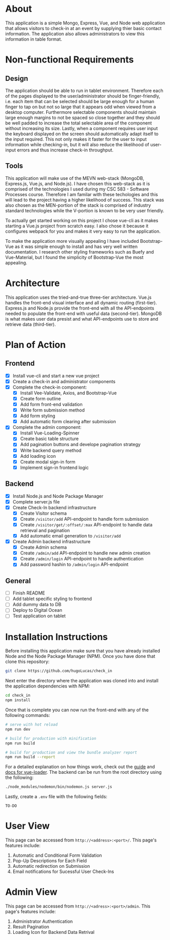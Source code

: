 # About
This application is a simple Mongo, Express, Vue, and Node web application that allows visitors to check-in at an event by supplying thier basic contact information. The application also allows administrators to view this information in table format. 

# Non-functional Requirements
## Design 
The application should be able to run in tablet environment. Therefore each of the pages displayed to the user/administrator should be finger-friendly, i.e. each item that can be selected should be large enough for a human finger to tap on but not so large that it appears odd when viewed from a desktop computer. Furthermore selectable components should maintain large enough margins to not be spaced so close together and they should be well padded to increase the total selectable area of the component without increasing its size. Lastly, when a component requires user input the keyboard displayed on the screen should automatically adapt itself to the input required. This not only makes it faster for the user to input information while checking-in, but it will also reduce the likelihood of user-input errors and thus increase check-in throughput. 

## Tools 
This application will make use of the MEVN web-stack (MongoDB, Express.js, Vue.js, and Node.js). I have chosen this web-stack as it is comprised of the technologies I used during my CSC 583 - Software Processes course. Therefore I am familar with these techologies and this will lead to the project having a higher likelihood of success. This stack was also chosen as the MEN-portion of the stack is comprised of industry standard technologies while the V-portion is known to be very user friendly. 

To actually get started working on this project I chose vue-cli as it makes starting a Vue.js project from scratch easy. I also chose it because it configures webpack for you and makes it very easy to run the application. 

To make the application more visually appealing I have included Bootstrap-Vue as it was simple enough to install and has very well written documentation. I research other styling frameworks such as Buefy and Vue-Material, but I found the simplicity of Bootstrap-Vue the most appealing. 

# Architecture 
This application uses the tried-and-true three-tier architecture. Vue.js handles the front-end visual interface and all dynamic routing (first-tier). Express.js and Node.js provide the front-end with all the API-endpoints needed to populate the front-end with useful data (second-tier). MongoDB is what makes user data presist and what API-endpoints use to store and retrieve data (third-tier).  

# Plan of Action 

## Frontend 
- [x] Install vue-cli and start a new vue project
- [x] Create a check-in and administrator components
- [x] Complete the check-in component: 
  - [x] Install Vee-Validate, Axios, and Bootstrap-Vue
  - [x] Create form outline 
  - [x] Add form front-end validation 
  - [x] Write form submission method 
  - [x] Add form styling 
  - [x] Add automatic form clearing after submission 
- [x] Complete the admin component: 
  - [x] Install Vue-Loading-Spinner 
  - [x] Create basic table structure 
  - [x] Add pagination buttons and develope pagination strategy  
  - [x] Write backend query method 
  - [x] Add loading icon
  - [x] Create modal sign-in form 
  - [x] Implement sign-in frontend logic 

## Backend
- [x] Install Node.js and Node Package Manager
- [x] Complete server.js file 
- [x] Create Check-In backend infrastructure 
  - [x] Create Visitor schema 
  - [x] Create `/visitor/add` API-endpoint to handle form submission
  - [x] Create `/visitor/get/:offset/:max` API-endpoint to handle data retrieval and pagination
  - [x] Add automatic email generation to `/visitor/add`
- [x] Create Admin backend infrastructure 
  - [x] Create Admin schema 
  - [x] Create `/admin/add` API-endpoint to handle new admin creation
  - [x] Create `/admin/login` API-endpoint to handle authentication 
  - [x] Add password hashin to `/admin/login` API-endpoint

## General 
- [ ] Finish README
- [ ] Add tablet specific styling to frontend 
- [ ] Add dummy data to DB
- [ ] Deploy to Digital Ocean
- [ ] Test application on tablet

# Installation Instructions
Before installing this application make sure that you have already installed Node and the Node Package Manager (NPM). Once you have done that clone this repository: 
```bash
git clone https://github.com/hugoLucas/check_in
```
Next enter the directory where the application was cloned into and install the application dependencies with NPM: 
``` bash
cd check_in
npm install 
```
Once that is complete you can now run the front-end with any of the following commands: 
``` bash
# serve with hot reload
npm run dev

# build for production with minification
npm run build

# build for production and view the bundle analyzer report
npm run build --report
```
For a detailed explanation on how things work, check out the [guide](http://vuejs-templates.github.io/webpack/) and [docs for vue-loader](http://vuejs.github.io/vue-loader). The backend can be run from the root directory using the following: 
```bash
./node_modules/nodemon/bin/nodemon.js server.js
```
Lastly, create a `.env` file with the following fields:
```
TO-DO 
```

# User View 
This page can be accessed from `http://<address>:<port>/`. This page's features include:  
  1. Automatic and Conditional Form Validation 
  2. Pop-Up Descriptions for Each Field 
  3. Automatic redirection on Submission 
  4. Email notifications for Sucessful User Check-Ins

# Admin View
This page can be accessed from `http://<adress>:<port>/admin`. This page's features include:
  1. Administrator Authentication 
  2. Result Pagination 
  3. Loading Icon for Backend Data Retrival
